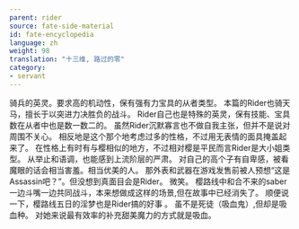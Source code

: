 ```yaml
---
parent: rider
source: fate-side-material
id: fate-encyclopedia
language: zh
weight: 98
translation: "十三维, 路过的零"
category:
- servant
---
```


骑兵的英灵。要求高的机动性，保有强有力宝具的从者类型。
本篇的Rider也骑天马，擅长于以突进力决胜负的战斗。
Rider自己也是特殊的英灵，保有技能、宝具数在从者中也是数一数二的。
虽然Rider沉默寡言也不做自我主张，但并不是说对周围不关心。
相反地是这个那个地考虑过多的性格，不过用无表情的面具掩盖起来了。
在性格上有时有与樱相似的地方，不过相对樱是平民而言Rider是大小姐类型。
从举止和语调，也能感到上流阶层的严肃。
对自己的高个子有自卑感，被看魔眼的话会相当害羞。相当优美的人。
那外表和武器在游戏发售前被人预想“这是Assassin吧？”。但没想到真面目会是Rider。
微笑。
樱路线中和合不来的saber一边斗嘴一边共同战斗，本来想做成这样的场景,但在故事中已经消失了。
顺便说一下，樱路线五日的淫梦也是Rider搞的好事 。
虽不是死徒（吸血鬼）,但却是吸血种。
对她来说最有效率的补充甜美魔力的方式就是吸血。
